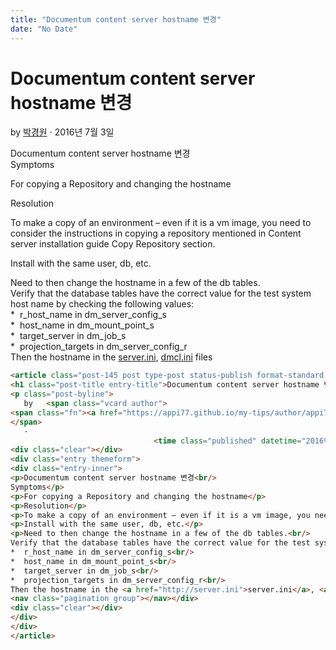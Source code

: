 ```yaml
---
title: "Documentum content server hostname 변경"
date: "No Date"
---
```


Documentum content server hostname 변경
=====================================

by 
[박경원](https://appi77.github.io/my-tips/author/appi77/ "박경원이(가) 작성한 글")
·
2016년 7월 3일

Documentum content server hostname 변경  
Symptoms

For copying a Repository and changing the hostname

Resolution

To make a copy of an environment – even if it is a vm image, you need to consider the instructions in copying a repository mentioned in Content server installation guide Copy Repository section.

Install with the same user, db, etc.

Need to then change the hostname in a few of the db tables.  
Verify that the database tables have the correct value for the test system host name by checking the following values:  
\*  r\_host\_name in dm\_server\_config\_s  
\*  host\_name in dm\_mount\_point\_s  
\*  target\_server in dm\_job\_s  
\*  projection\_targets in dm\_server\_config\_r  
Then the hostname in the [server.ini](http://server.ini), [dmcl.ini](http://dmcl.ini) files

```html
<article class="post-145 post type-post status-publish format-standard hentry category-trouble"><div class="post-inner group">
<h1 class="post-title entry-title">Documentum content server hostname 변경</h1>
<p class="post-byline">
   by   <span class="vcard author">
<span class="fn"><a href="https://appi77.github.io/my-tips/author/appi77/" rel="author" title="박경원이(가) 작성한 글">박경원</a></span>
</span>
   ·
                                <time class="published" datetime="2016년 7월 3일">2016년 7월 3일</time></p>
<div class="clear"></div>
<div class="entry themeform">
<div class="entry-inner">
<p>Documentum content server hostname 변경<br/>
Symptoms</p>
<p>For copying a Repository and changing the hostname</p>
<p>Resolution</p>
<p>To make a copy of an environment – even if it is a vm image, you need to consider the instructions in copying a repository mentioned in Content server installation guide Copy Repository section.</p>
<p>Install with the same user, db, etc.</p>
<p>Need to then change the hostname in a few of the db tables.<br/>
Verify that the database tables have the correct value for the test system host name by checking the following values:<br/>
*  r_host_name in dm_server_config_s<br/>
*  host_name in dm_mount_point_s<br/>
*  target_server in dm_job_s<br/>
*  projection_targets in dm_server_config_r<br/>
Then the hostname in the <a href="http://server.ini">server.ini</a>, <a href="http://dmcl.ini">dmcl.ini</a> files</p>
<nav class="pagination group"></nav></div>
<div class="clear"></div>
</div>
</div>
</article>
```
